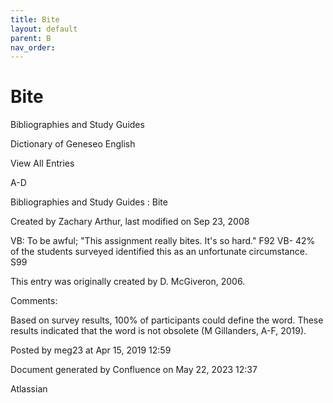 ```yaml
---
title: Bite
layout: default
parent: B
nav_order:
---
```


# Bite

Bibliographies and Study Guides

Dictionary of Geneseo English

View All Entries

A-D

Bibliographies and Study Guides : Bite

Created by  Zachary Arthur, last modified on Sep 23, 2008

VB: To be awful; &quot;This assignment really bites. It's so hard.&quot; F92 VB- 42% of the students surveyed identified this as an unfortunate circumstance. S99 

This entry was originally created by D. McGiveron, 2006.

Comments:

Based on survey results, 100% of participants could define the word. These results indicated that the word is not obsolete (M Gillanders, A-F, 2019).

Posted by meg23 at Apr 15, 2019 12:59

Document generated by Confluence on May 22, 2023 12:37

Atlassian
